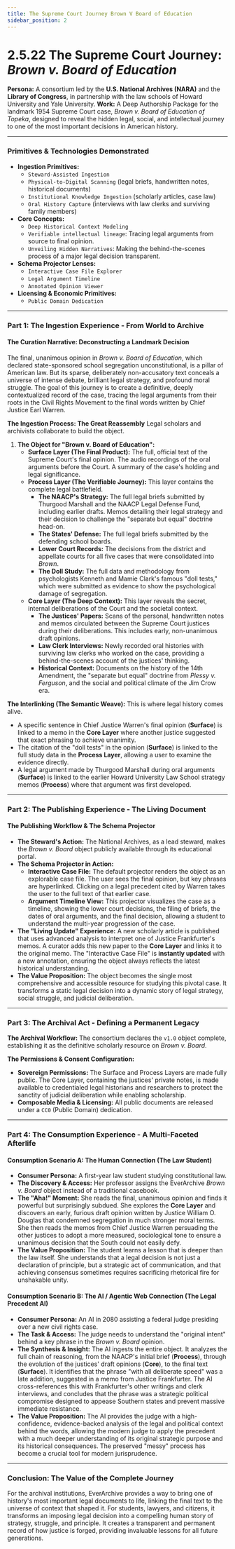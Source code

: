 ```yaml
---
title: The Supreme Court Journey Brown V Board of Education
sidebar_position: 2
---
```


# 2.5.22 The Supreme Court Journey: *Brown v. Board of Education*

**Persona:** A consortium led by the **U.S. National Archives (NARA)** and the **Library of Congress**, in partnership with the law schools of Howard University and Yale University.
**Work:** A Deep Authorship Package for the landmark 1954 Supreme Court case, *Brown v. Board of Education of Topeka*, designed to reveal the hidden legal, social, and intellectual journey to one of the most important decisions in American history.

---

### **Primitives & Technologies Demonstrated**

*   **Ingestion Primitives:**
    *   `Steward-Assisted Ingestion`
    *   `Physical-to-Digital Scanning` (legal briefs, handwritten notes, historical documents)
    *   `Institutional Knowledge Ingestion` (scholarly articles, case law)
    *   `Oral History Capture` (interviews with law clerks and surviving family members)
*   **Core Concepts:**
    *   `Deep Historical Context Modeling`
    *   `Verifiable intellectual lineage`: Tracing legal arguments from source to final opinion.
    *   `Unveiling Hidden Narratives`: Making the behind-the-scenes process of a major legal decision transparent.
*   **Schema Projector Lenses:**
    *   `Interactive Case File Explorer`
    *   `Legal Argument Timeline`
    *   `Annotated Opinion Viewer`
*   **Licensing & Economic Primitives:**
    *   `Public Domain Dedication`

---

### **Part 1: The Ingestion Experience - From World to Archive**

#### **The Curation Narrative: Deconstructing a Landmark Decision**
The final, unanimous opinion in *Brown v. Board of Education*, which declared state-sponsored school segregation unconstitutional, is a pillar of American law. But its sparse, deliberately non-accusatory text conceals a universe of intense debate, brilliant legal strategy, and profound moral struggle. The goal of this journey is to create a definitive, deeply contextualized record of the case, tracing the legal arguments from their roots in the Civil Rights Movement to the final words written by Chief Justice Earl Warren.

**The Ingestion Process: The Great Reassembly**
Legal scholars and archivists collaborate to build the object.

1.  **The Object for "Brown v. Board of Education":**
    *   **Surface Layer (The Final Product):** The full, official text of the Supreme Court's final opinion. The audio recordings of the oral arguments before the Court. A summary of the case's holding and legal significance.
    *   **Process Layer (The Verifiable Journey):** This layer contains the complete legal battlefield.
        *   **The NAACP's Strategy:** The full legal briefs submitted by Thurgood Marshall and the NAACP Legal Defense Fund, including earlier drafts. Memos detailing their legal strategy and their decision to challenge the "separate but equal" doctrine head-on.
        *   **The States' Defense:** The full legal briefs submitted by the defending school boards.
        *   **Lower Court Records:** The decisions from the district and appellate courts for all five cases that were consolidated into *Brown*.
        *   **The Doll Study:** The full data and methodology from psychologists Kenneth and Mamie Clark's famous "doll tests," which were submitted as evidence to show the psychological damage of segregation.
    *   **Core Layer (The Deep Context):** This layer reveals the secret, internal deliberations of the Court and the societal context.
        *   **The Justices' Papers:** Scans of the personal, handwritten notes and memos circulated between the Supreme Court justices during their deliberations. This includes early, non-unanimous draft opinions.
        *   **Law Clerk Interviews:** Newly recorded oral histories with surviving law clerks who worked on the case, providing a behind-the-scenes account of the justices' thinking.
        *   **Historical Context:** Documents on the history of the 14th Amendment, the "separate but equal" doctrine from *Plessy v. Ferguson*, and the social and political climate of the Jim Crow era.

**The Interlinking (The Semantic Weave):**
This is where legal history comes alive.
*   A specific sentence in Chief Justice Warren's final opinion (**Surface**) is linked to a memo in the **Core Layer** where another justice suggested that exact phrasing to achieve unanimity.
*   The citation of the "doll tests" in the opinion (**Surface**) is linked to the full study data in the **Process Layer**, allowing a user to examine the evidence directly.
*   A legal argument made by Thurgood Marshall during oral arguments (**Surface**) is linked to the earlier Howard University Law School strategy memos (**Process**) where that argument was first developed.

---

### **Part 2: The Publishing Experience - The Living Document**

#### **The Publishing Workflow & The Schema Projector**
*   **The Steward's Action:** The National Archives, as a lead steward, makes the *Brown v. Board* object publicly available through its educational portal.
*   **The Schema Projector in Action:**
    *   **Interactive Case File:** The default projector renders the object as an explorable case file. The user sees the final opinion, but key phrases are hyperlinked. Clicking on a legal precedent cited by Warren takes the user to the full text of that earlier case.
    *   **Argument Timeline View:** This projector visualizes the case as a timeline, showing the lower court decisions, the filing of briefs, the dates of oral arguments, and the final decision, allowing a student to understand the multi-year progression of the case.
*   **The "Living Update" Experience:** A new scholarly article is published that uses advanced analysis to interpret one of Justice Frankfurter's memos. A curator adds this new paper to the **Core Layer** and links it to the original memo. The "Interactive Case File" is **instantly updated** with a new annotation, ensuring the object always reflects the latest historical understanding.
*   **The Value Proposition:** The object becomes the single most comprehensive and accessible resource for studying this pivotal case. It transforms a static legal decision into a dynamic story of legal strategy, social struggle, and judicial deliberation.

---

### **Part 3: The Archival Act - Defining a Permanent Legacy**

**The Archival Workflow:**
The consortium declares the `v1.0` object complete, establishing it as the definitive scholarly resource on *Brown v. Board*.

**The Permissions & Consent Configuration:**
*   **Sovereign Permissions:** The Surface and Process Layers are made fully public. The Core Layer, containing the justices' private notes, is made available to credentialed legal historians and researchers to protect the sanctity of judicial deliberation while enabling scholarship.
*   **Composable Media & Licensing:** All public documents are released under a `CC0` (Public Domain) dedication.

---

### **Part 4: The Consumption Experience - A Multi-Faceted Afterlife**

#### **Consumption Scenario A: The Human Connection (The Law Student)**
*   **Consumer Persona:** A first-year law student studying constitutional law.
*   **The Discovery & Access:** Her professor assigns the EverArchive *Brown v. Board* object instead of a traditional casebook.
*   **The "Aha!" Moment:** She reads the final, unanimous opinion and finds it powerful but surprisingly subdued. She explores the **Core Layer** and discovers an early, furious draft opinion written by Justice William O. Douglas that condemned segregation in much stronger moral terms. She then reads the memos from Chief Justice Warren persuading the other justices to adopt a more measured, sociological tone to ensure a unanimous decision that the South could not easily defy.
*   **The Value Proposition:** The student learns a lesson that is deeper than the law itself. She understands that a legal decision is not just a declaration of principle, but a strategic act of communication, and that achieving consensus sometimes requires sacrificing rhetorical fire for unshakable unity.

#### **Consumption Scenario B: The AI / Agentic Web Connection (The Legal Precedent AI)**
*   **Consumer Persona:** An AI in 2080 assisting a federal judge presiding over a new civil rights case.
*   **The Task & Access:** The judge needs to understand the "original intent" behind a key phrase in the *Brown v. Board* opinion.
*   **The Synthesis & Insight:** The AI ingests the entire object. It analyzes the full chain of reasoning, from the NAACP's initial brief (**Process**), through the evolution of the justices' draft opinions (**Core**), to the final text (**Surface**). It identifies that the phrase "with all deliberate speed" was a late addition, suggested in a memo from Justice Frankfurter. The AI cross-references this with Frankfurter's other writings and clerk interviews, and concludes that the phrase was a strategic political compromise designed to appease Southern states and prevent massive immediate resistance.
*   **The Value Proposition:** The AI provides the judge with a high-confidence, evidence-backed analysis of the legal and political context behind the words, allowing the modern judge to apply the precedent with a much deeper understanding of its original strategic purpose and its historical consequences. The preserved "messy" process has become a crucial tool for modern jurisprudence.

---

### **Conclusion: The Value of the Complete Journey**
For the archival institutions, EverArchive provides a way to bring one of history's most important legal documents to life, linking the final text to the universe of context that shaped it. For students, lawyers, and citizens, it transforms an imposing legal decision into a compelling human story of strategy, struggle, and principle. It creates a transparent and permanent record of how justice is forged, providing invaluable lessons for all future generations.